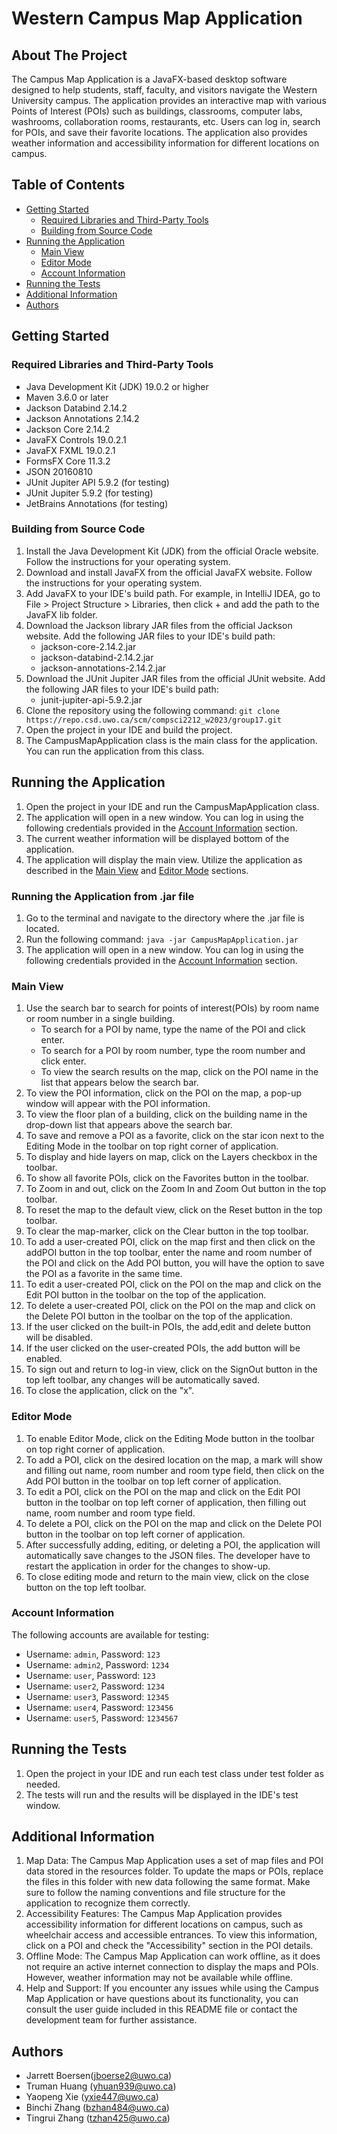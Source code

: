 # Western Campus Map Application
## About The Project
The Campus Map Application is a JavaFX-based desktop software designed to help students, staff, faculty, and visitors navigate the Western University campus. The application provides an interactive map with various Points of Interest (POIs) such as buildings, classrooms, computer labs, washrooms, collaboration rooms, restaurants, etc. Users can log in, search for POIs, and save their favorite locations. The application also provides weather information and accessibility information for different locations on campus.

## Table of Contents
- [Getting Started](#getting-started)
    - [Required Libraries and Third-Party Tools](#required-libraries-and-third-party-tools)
    - [Building from Source Code](#building-from-source-code)
- [Running the Application](#running-the-application)
    - [Main View](#main-view)
    - [Editor Mode](#editor-mode)
    - [Account Information](#account-information)
- [Running the Tests](#running-the-tests)
- [Additional Information](#additional-information)
- [Authors](#authors)

## Getting Started

### Required Libraries and Third-Party Tools
- Java Development Kit (JDK) 19.0.2 or higher
- Maven 3.6.0 or later
- Jackson Databind 2.14.2
- Jackson Annotations 2.14.2
- Jackson Core 2.14.2
- JavaFX Controls 19.0.2.1
- JavaFX FXML 19.0.2.1
- FormsFX Core 11.3.2
- JSON 20160810
- JUnit Jupiter API 5.9.2 (for testing)
- JUnit Jupiter 5.9.2 (for testing)
- JetBrains Annotations (for testing)

### Building from Source Code
1.  Install the Java Development Kit (JDK) from the official Oracle website. Follow the instructions for your operating system.
2.  Download and install JavaFX from the official JavaFX website. Follow the instructions for your operating system.
3.  Add JavaFX to your IDE's build path. For example, in IntelliJ IDEA, go to File > Project Structure > Libraries, then click + and add the path to the JavaFX lib folder.
4. Download the Jackson library JAR files from the official Jackson website. Add the following JAR files to your IDE's build path:
    - jackson-core-2.14.2.jar
    - jackson-databind-2.14.2.jar
    - jackson-annotations-2.14.2.jar
5. Download the JUnit Jupiter JAR files from the official JUnit website. Add the following JAR files to your IDE's build path:
    - junit-jupiter-api-5.9.2.jar
6. Clone the repository using the following command:
   `git clone https://repo.csd.uwo.ca/scm/compsci2212_w2023/group17.git`
7. Open the project in your IDE and build the project.
8. The CampusMapApplication class is the main class for the application. You can run the application from this class.

## Running the Application
1. Open the project in your IDE and run the CampusMapApplication class.
2. The application will open in a new window. You can log in using the following credentials provided in the [Account Information](#account-information) section.
3. The current weather information will be displayed bottom of the application.
4. The application will display the main view. Utilize the application as described in the [Main View](#main-view) and [Editor Mode](#editor-mode) sections.

### Running the Application from .jar file
1. Go to the terminal and navigate to the directory where the .jar file is located.
2. Run the following command:
   `java -jar CampusMapApplication.jar`
3. The application will open in a new window. You can log in using the following credentials provided in the [Account Information](#account-information) section.


### Main View
1. Use the search bar to search for points of interest(POIs) by room name or room number in a single building.
    - To search for a POI by name, type the name of the POI and click enter.
    - To search for a POI by room number, type the room number and click enter.
    - To view the search results on the map, click on the POI name in the list that appears below the search bar.
2. To view the POI information, click on the POI on the map, a pop-up window will appear with the POI information.
3. To view the floor plan of a building, click on the building name in the drop-down list that appears above the search bar.
4. To save and remove a POI as a favorite, click on the star icon next to the Editing Mode in the toolbar on top right corner of application.
5. To display and hide layers on map, click on the Layers checkbox in the toolbar.
6. To show all favorite POIs, click on the Favorites button in the toolbar.
7. To Zoom in and out, click on the Zoom In and Zoom Out button in the top toolbar.
8. To reset the map to the default view, click on the Reset button in the top toolbar.
9. To clear the map-marker, click on the Clear button in the top toolbar.
10. To add a user-created POI, click on the map first and then click on the addPOI button in the top toolbar, enter the name and room number of the POI and click on the Add POI button, you will have the option to save the POI as a favorite in the same time.
11. To edit a user-created POI, click on the POI on the map and click on the Edit POI button in the toolbar on the top of the application.
12. To delete a user-created POI, click on the POI on the map and click on the Delete POI button in the toolbar on the top of the application.
13. If the user clicked on the built-in POIs, the add,edit and delete button will be disabled.
14. If the user clicked on the user-created POIs, the add button will be enabled.
15. To sign out and return to log-in view, click on the SignOut button in the top left toolbar, any changes will be automatically saved.
16. To close the application, click on the "x".

### Editor Mode
1. To enable Editor Mode, click on the Editing Mode button in the toolbar on top right corner of application.
2. To add a POI, click on the desired location on the map, a mark will show and filling out name, room number and room type field, then click on the Add POI button in the toolbar on top left corner of application.
3. To edit a POI, click on the POI on the map and click on the Edit POI button in the toolbar on top left corner of application, then filling out name, room number and room type field.
4. To delete a POI, click on the POI on the map and click on the Delete POI button in the toolbar on top left corner of application.
5. After successfully adding, editing, or deleting a POI, the application will automatically save changes to the JSON files. The developer have to restart the application in order for the changes to show-up.
6. To close editing mode and return to the main view, click on the close button on the top left toolbar.

### Account Information
The following accounts are available for testing:
- Username: `admin`, Password: `123`
- Username: `admin2`, Password: `1234`
- Username: `user`, Password: `123`
- Username: `user2`, Password: `1234`
- Username: `user3`, Password: `12345`
- Username: `user4`, Password: `123456`
- Username: `user5`, Password: `1234567`

## Running the Tests
1. Open the project in your IDE and run each test class under test folder as needed.
2. The tests will run and the results will be displayed in the IDE's test window.

## Additional Information
1. Map Data: The Campus Map Application uses a set of map files and POI data stored in the resources folder. To update the maps or POIs, replace the files in this folder with new data following the same format. Make sure to follow the naming conventions and file structure for the application to recognize them correctly.
2. Accessibility Features: The Campus Map Application provides accessibility information for different locations on campus, such as wheelchair access and accessible entrances. To view this information, click on a POI and check the "Accessibility" section in the POI details.
3. Offline Mode: The Campus Map Application can work offline, as it does not require an active internet connection to display the maps and POIs. However, weather information may not be available while offline.
4. Help and Support: If you encounter any issues while using the Campus Map Application or have questions about its functionality, you can consult the user guide included in this README file or contact the development team for further assistance.

## Authors
- Jarrett Boersen(jboerse2@uwo.ca)
- Truman Huang (yhuan939@uwo.ca)
- Yaopeng Xie (yxie447@uwo.ca)
- Binchi Zhang (bzhan484@uwo.ca)
- Tingrui Zhang (tzhan425@uwo.ca)












